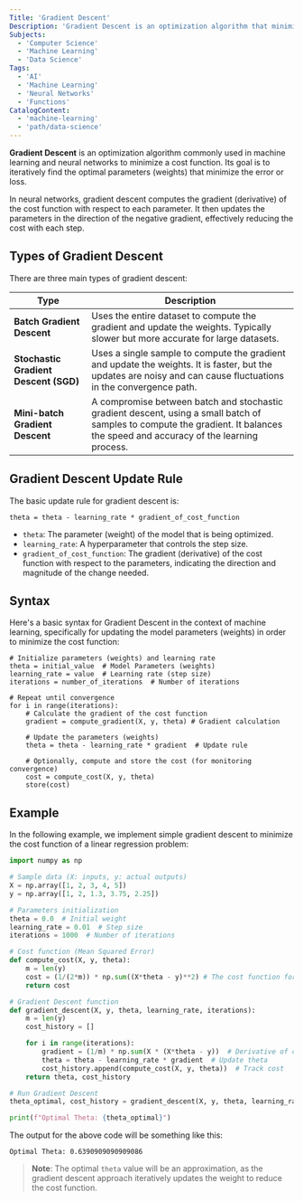 ```yaml
---
Title: 'Gradient Descent'
Description: 'Gradient Descent is an optimization algorithm that minimizes a cost function by iteratively moving towards its minimum using the function's gradient.'
Subjects:
  - 'Computer Science'
  - 'Machine Learning'
  - 'Data Science'
Tags:
  - 'AI'
  - 'Machine Learning'
  - 'Neural Networks'
  - 'Functions'
CatalogContent:
  - 'machine-learning'
  - 'path/data-science'
---
```


**Gradient Descent** is an optimization algorithm commonly used in machine learning and neural networks to minimize a cost function. Its goal is to iteratively find the optimal parameters (weights) that minimize the error or loss.

In neural networks, gradient descent computes the gradient (derivative) of the cost function with respect to each parameter. It then updates the parameters in the direction of the negative gradient, effectively reducing the cost with each step.

## Types of Gradient Descent

There are three main types of gradient descent:

| Type                                  | Description                                                                                                                                                                     |
| ------------------------------------- | ------------------------------------------------------------------------------------------------------------------------------------------------------------------------------- |
| **Batch Gradient Descent**            | Uses the entire dataset to compute the gradient and update the weights. Typically slower but more accurate for large datasets.                                                  |
| **Stochastic Gradient Descent (SGD)** | Uses a single sample to compute the gradient and update the weights. It is faster, but the updates are noisy and can cause fluctuations in the convergence path.                |
| **Mini-batch Gradient Descent**       | A compromise between batch and stochastic gradient descent, using a small batch of samples to compute the gradient. It balances the speed and accuracy of the learning process. |

## Gradient Descent Update Rule

The basic update rule for gradient descent is:

```pseudo
theta = theta - learning_rate * gradient_of_cost_function
```

- `theta`: The parameter (weight) of the model that is being optimized.
- `learning_rate`: A hyperparameter that controls the step size.
- `gradient_of_cost_function`: The gradient (derivative) of the cost function with respect to the parameters, indicating the direction and magnitude of the change needed.

## Syntax

Here's a basic syntax for Gradient Descent in the context of machine learning, specifically for updating the model parameters (weights) in order to minimize the cost function:

```pseudo
# Initialize parameters (weights) and learning rate
theta = initial_value  # Model Parameters (weights)
learning_rate = value  # Learning rate (step size)
iterations = number_of_iterations  # Number of iterations

# Repeat until convergence
for i in range(iterations):
    # Calculate the gradient of the cost function
    gradient = compute_gradient(X, y, theta) # Gradient calculation

    # Update the parameters (weights)
    theta = theta - learning_rate * gradient  # Update rule

    # Optionally, compute and store the cost (for monitoring convergence)
    cost = compute_cost(X, y, theta)
    store(cost)
```

## Example

In the following example, we implement simple gradient descent to minimize the cost function of a linear regression problem:

```py
import numpy as np

# Sample data (X: inputs, y: actual outputs)
X = np.array([1, 2, 3, 4, 5])
y = np.array([1, 2, 1.3, 3.75, 2.25])

# Parameters initialization
theta = 0.0  # Initial weight
learning_rate = 0.01  # Step size
iterations = 1000  # Number of iterations

# Cost function (Mean Squared Error)
def compute_cost(X, y, theta):
    m = len(y)
    cost = (1/(2*m)) * np.sum((X*theta - y)**2) # The cost function for linear regression
    return cost

# Gradient Descent function
def gradient_descent(X, y, theta, learning_rate, iterations):
    m = len(y)
    cost_history = []

    for i in range(iterations):
        gradient = (1/m) * np.sum(X * (X*theta - y))  # Derivative of cost function
        theta = theta - learning_rate * gradient  # Update theta
        cost_history.append(compute_cost(X, y, theta))  # Track cost
    return theta, cost_history

# Run Gradient Descent
theta_optimal, cost_history = gradient_descent(X, y, theta, learning_rate, iterations)

print(f"Optimal Theta: {theta_optimal}")
```

The output for the above code will be something like this:

```shell
Optimal Theta: 0.6390909090909086
```

> **Note**: The optimal `theta` value will be an approximation, as the gradient descent approach iteratively updates the weight to reduce the cost function.
